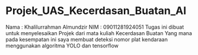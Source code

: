 # Projek_UAS_Kecerdasan_Buatan_AI
Nama : Khalilurrahman Almundzir
NIM : 09011281924051
Tugas ini dibuat untuk menyelesaikan Projek dari mata kuliah Kecerdasan Buatan
Yang mana pada kesempatan ini saya membuat deteksi nomor plat kendaraan menggunakan algoritma YOLO dan tensorflow
